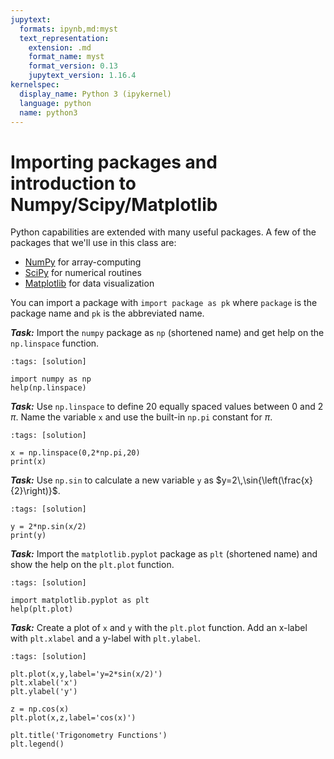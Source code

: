```yaml
---
jupytext:
  formats: ipynb,md:myst
  text_representation:
    extension: .md
    format_name: myst
    format_version: 0.13
    jupytext_version: 1.16.4
kernelspec:
  display_name: Python 3 (ipykernel)
  language: python
  name: python3
---
```


# Importing packages and introduction to Numpy/Scipy/Matplotlib
Python capabilities are extended with many useful packages. A few of the packages that we'll use in this class are:

- [NumPy](https://www.numpy.org/) for array-computing
- [SciPy](https://www.scipy.org/) for numerical routines
- [Matplotlib](https://www.matplotlib.org/) for data visualization

You can import a package with ```import package as pk``` where ```package``` is the package name and ```pk``` is the abbreviated name.


***Task:*** Import the ```numpy``` package as ```np``` (shortened name) and get help on the ```np.linspace``` function.

```{code-cell} ipython3
:tags: [solution]

import numpy as np
help(np.linspace)
```

***Task:*** Use ```np.linspace``` to define 20 equally spaced values between $0$ and $2\,\pi$. Name the variable ```x``` and use the built-in ```np.pi``` constant for $\pi$.

```{code-cell} ipython3
:tags: [solution]

x = np.linspace(0,2*np.pi,20)
print(x)
```

***Task:*** Use ```np.sin``` to calculate a new variable ```y``` as $y=2\,\sin{\left(\frac{x}{2}\right)}$.

```{code-cell} ipython3
:tags: [solution]

y = 2*np.sin(x/2)
print(y)
```

***Task:*** Import the ```matplotlib.pyplot``` package as ```plt``` (shortened name) and show the help on the ```plt.plot``` function.

```{code-cell} ipython3
:tags: [solution]

import matplotlib.pyplot as plt
help(plt.plot)
```

***Task:*** Create a plot of ```x``` and ```y``` with the ```plt.plot``` function. Add an x-label with ```plt.xlabel``` and a y-label with ```plt.ylabel```.

```{code-cell} ipython3
:tags: [solution]

plt.plot(x,y,label='y=2*sin(x/2)')
plt.xlabel('x')
plt.ylabel('y')

z = np.cos(x)
plt.plot(x,z,label='cos(x)')

plt.title('Trigonometry Functions')
plt.legend()
```
